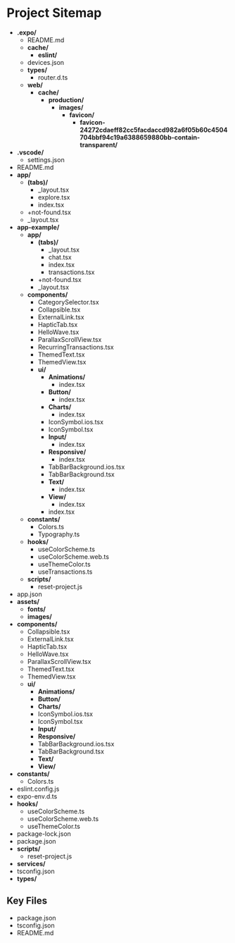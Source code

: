 # Project Sitemap

- **.expo/**
  - README.md
  - **cache/**
    - **eslint/**
  - devices.json
  - **types/**
    - router.d.ts
  - **web/**
    - **cache/**
      - **production/**
        - **images/**
          - **favicon/**
            - **favicon-24272cdaeff82cc5facdaccd982a6f05b60c4504704bbf94c19a6388659880bb-contain-transparent/**
- **.vscode/**
  - settings.json
- README.md
- **app/**
  - **(tabs)/**
    - _layout.tsx
    - explore.tsx
    - index.tsx
  - +not-found.tsx
  - _layout.tsx
- **app-example/**
  - **app/**
    - **(tabs)/**
      - _layout.tsx
      - chat.tsx
      - index.tsx
      - transactions.tsx
    - +not-found.tsx
    - _layout.tsx
  - **components/**
    - CategorySelector.tsx
    - Collapsible.tsx
    - ExternalLink.tsx
    - HapticTab.tsx
    - HelloWave.tsx
    - ParallaxScrollView.tsx
    - RecurringTransactions.tsx
    - ThemedText.tsx
    - ThemedView.tsx
    - **ui/**
      - **Animations/**
        - index.tsx
      - **Button/**
        - index.tsx
      - **Charts/**
        - index.tsx
      - IconSymbol.ios.tsx
      - IconSymbol.tsx
      - **Input/**
        - index.tsx
      - **Responsive/**
        - index.tsx
      - TabBarBackground.ios.tsx
      - TabBarBackground.tsx
      - **Text/**
        - index.tsx
      - **View/**
        - index.tsx
      - index.tsx
  - **constants/**
    - Colors.ts
    - Typography.ts
  - **hooks/**
    - useColorScheme.ts
    - useColorScheme.web.ts
    - useThemeColor.ts
    - useTransactions.ts
  - **scripts/**
    - reset-project.js
- app.json
- **assets/**
  - **fonts/**
  - **images/**
- **components/**
  - Collapsible.tsx
  - ExternalLink.tsx
  - HapticTab.tsx
  - HelloWave.tsx
  - ParallaxScrollView.tsx
  - ThemedText.tsx
  - ThemedView.tsx
  - **ui/**
    - **Animations/**
    - **Button/**
    - **Charts/**
    - IconSymbol.ios.tsx
    - IconSymbol.tsx
    - **Input/**
    - **Responsive/**
    - TabBarBackground.ios.tsx
    - TabBarBackground.tsx
    - **Text/**
    - **View/**
- **constants/**
  - Colors.ts
- eslint.config.js
- expo-env.d.ts
- **hooks/**
  - useColorScheme.ts
  - useColorScheme.web.ts
  - useThemeColor.ts
- package-lock.json
- package.json
- **scripts/**
  - reset-project.js
- **services/**
- tsconfig.json
- **types/**

## Key Files

- package.json
- tsconfig.json
- README.md